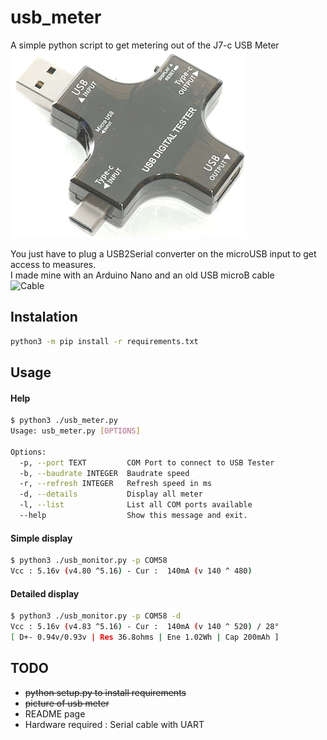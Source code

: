 # usb_meter

A simple python script to get metering out of the J7-c USB Meter<br>
![J7-c](./DSC_0804.jpg "USB Meter")<br>

You just have to plug a USB2Serial converter on the microUSB input to get access to measures.<br>
I made mine with an Arduino Nano and an old USB microB cable<br>
![Cable](./cable.jpg "Cable")<br>

## Instalation 

```Bash
python3 -m pip install -r requirements.txt
```

## Usage

#### Help
```Bash
$ python3 ./usb_meter.py
Usage: usb_meter.py [OPTIONS]

Options:
  -p, --port TEXT         COM Port to connect to USB Tester
  -b, --baudrate INTEGER  Baudrate speed
  -r, --refresh INTEGER   Refresh speed in ms
  -d, --details           Display all meter
  -l, --list              List all COM ports available
  --help                  Show this message and exit.
```

#### Simple display
```Bash
$ python3 ./usb_monitor.py -p COM58 
Vcc : 5.16v (v4.80 ^5.16) - Cur :  140mA (v 140 ^ 480)
```

#### Detailed display
```Bash
$ python3 ./usb_monitor.py -p COM58 -d
Vcc : 5.16v (v4.83 ^5.16) - Cur :  140mA (v 140 ^ 520) / 28°
[ D+- 0.94v/0.93v | Res 36.8ohms | Ene 1.02Wh | Cap 200mAh ]
```

## TODO
* ~~python setup.py to install requirements~~
* ~~picture of usb meter~~
* README page
* Hardware required : Serial cable with UART
